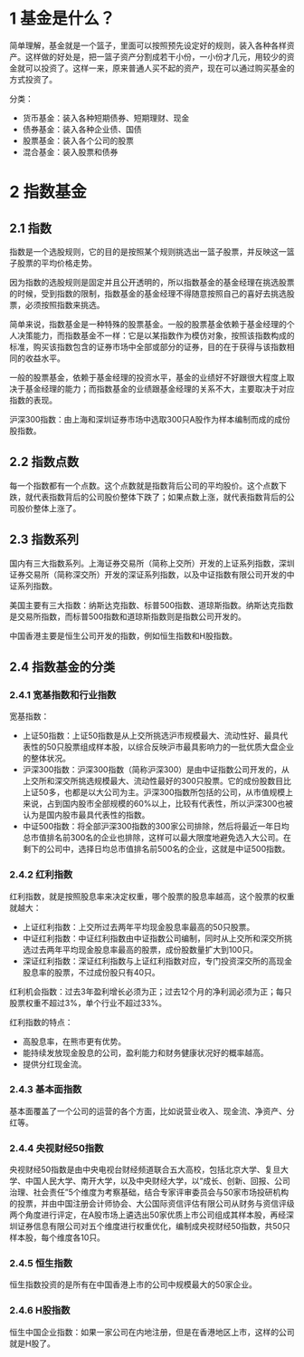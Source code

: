 # 1 基金是什么？
简单理解，基金就是一个篮子，里面可以按照预先设定好的规则，装入各种各样资产。这样做的好处是，把一篮子资产分割成若干小份，一小份才几元，用较少的资金就可以投资了。这样一来，原来普通人买不起的资产，现在可以通过购买基金的方式投资了。

分类：
- 货币基金：装入各种短期债券、短期理财、现金
- 债券基金：装入各种企业债、国债
- 股票基金：装入各个公司的股票
- 混合基金：装入股票和债券

# 2 指数基金
## 2.1 指数
指数是一个选股规则，它的目的是按照某个规则挑选出一篮子股票，并反映这一篮子股票的平均价格走势。

因为指数的选股规则是固定并且公开透明的，所以指数基金的基金经理在挑选股票的时候，受到指数的限制，指数基金的基金经理不得随意按照自己的喜好去挑选股票，必须按照指数来挑选。

简单来说，指数基金是一种特殊的股票基金。一般的股票基金依赖于基金经理的个人决策能力，而指数基金不一样：它是以某指数作为模仿对象，按照该指数构成的标准，购买该指数包含的证券市场中全部或部分的证券，目的在于获得与该指数相同的收益水平。

一般的股票基金，依赖于基金经理的投资水平，基金的业绩好不好跟很大程度上取决于基金经理的能力；而指数基金的业绩跟基金经理的关系不大，主要取决于对应指数的表现。

沪深300指数：由上海和深圳证券市场中选取300只A股作为样本编制而成的成份股指数。

## 2.2 指数点数
每一个指数都有一个点数。这个点数就是指数背后公司的平均股价。这个点数下跌，就代表指数背后的公司股价整体下跌了；如果点数上涨，就代表指数背后的公司股价整体上涨了。

## 2.3 指数系列
国内有三大指数系列。上海证券交易所（简称上交所）开发的上证系列指数，深圳证券交易所（简称深交所）开发的深证系列指数，以及中证指数有限公司开发的中证系列指数。

美国主要有三大指数：纳斯达克指数、标普500指数、道琼斯指数。纳斯达克指数是交易所指数，而标普500指数和道琼斯指数则是指数公司开发的。

中国香港主要是恒生公司开发的指数，例如恒生指数和H股指数。

## 2.4 指数基金的分类
### 2.4.1 宽基指数和行业指数
宽基指数：
- 上证50指数：上证50指数是从上交所挑选沪市规模最大、流动性好、最具代表性的50只股票组成样本股，以综合反映沪市最具影响力的一批优质大盘企业的整体状况。
- 沪深300指数：沪深300指数（简称沪深300）是由中证指数公司开发的，从上交所和深交所挑选规模最大、流动性最好的300只股票。它的成份股数目比上证50多，也都是以大公司为主。沪深300指数所包括的公司，从市值规模上来说，占到国内股市全部规模的60%以上，比较有代表性，所以沪深300也被认为是国内股市最具代表性的指数。
- 中证500指数：将全部沪深300指数的300家公司排除，然后将最近一年日均总市值排名前300名的企业也排除，这样可以最大限度地避免选入大公司。在剩下的公司中，选择日均总市值排名前500名的企业，这就是中证500指数。

### 2.4.2 红利指数
红利指数，就是按照股息率来决定权重，哪个股票的股息率越高，这个股票的权重就越大：
- 上证红利指数：上交所过去两年平均现金股息率最高的50只股票。
- 中证红利指数：中证红利指数由中证指数公司编制，同时从上交所和深交所挑选过去两年平均现金股息率最高的股票，成份股数量扩大到100只。
- 深证红利指数：深证红利指数与上证红利指数对应，专门投资深交所的高现金股息率的股票，不过成份股只有40只。

红利机会指数：过去3年盈利增长必须为正；过去12个月的净利润必须为正；每只股票权重不超过3%，单个行业不超过33%。

红利指数的特点：
- 高股息率，在熊市更有优势。
- 能持续发放现金股息的公司，盈利能力和财务健康状况好的概率越高。
- 提供分红现金流。

### 2.4.3 基本面指数
基本面覆盖了一个公司的运营的各个方面，比如说营业收入、现金流、净资产、分红等。

### 2.4.4 央视财经50指数
央视财经50指数是由中央电视台财经频道联合五大高校，包括北京大学、复旦大学、中国人民大学、南开大学，以及中央财经大学，以“成长、创新、回报、公司治理、社会责任”5个维度为考察基础，结合专家评审委员会与50家市场投研机构的投票，并由中国注册会计师协会、大公国际资信评估有限公司从财务与资信评级两个角度进行评定，在A股市场上遴选出50家优质上市公司组成其样本股，再经深圳证券信息有限公司对五个维度进行权重优化，编制成央视财经50指数，共50只样本股，每个维度各10只。

### 2.4.5 恒生指数
恒生指数投资的是所有在中国香港上市的公司中规模最大的50家企业。

### 2.4.6 H股指数
恒生中国企业指数：如果一家公司在内地注册，但是在香港地区上市，这样的公司就是H股了。